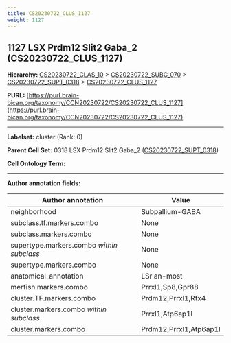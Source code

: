 ```yaml
---
title: CS20230722_CLUS_1127
weight: 1127
---
```

## 1127 LSX Prdm12 Slit2 Gaba_2 (CS20230722_CLUS_1127)
<b>Hierarchy: </b>
[CS20230722_CLAS_10](../CS20230722_CLAS_10) >
[CS20230722_SUBC_070](../CS20230722_SUBC_070) >
[CS20230722_SUPT_0318](../CS20230722_SUPT_0318) >
[CS20230722_CLUS_1127](../CS20230722_CLUS_1127)

**PURL:** [https://purl.brain-bican.org/taxonomy/CCN20230722/CS20230722_CLUS_1127](https://purl.brain-bican.org/taxonomy/CCN20230722/CS20230722_CLUS_1127)

---


**Labelset:** cluster (Rank: 0)

**Parent Cell Set:** 0318 LSX Prdm12 Slit2 Gaba_2 ([CS20230722_SUPT_0318](../CS20230722_SUPT_0318))



**Cell Ontology Term:** 

[MARKER GENES.]: #


---

[TRANSFERRED ANNOTATIONS.]: #


[AUTHOR ANNOTATION FIELDS.]: #


**Author annotation fields:**

| Author annotation | Value |
|-------------------|-------|
|neighborhood|Subpallium-GABA|
|subclass.tf.markers.combo|None|
|subclass.markers.combo|None|
|supertype.markers.combo _within subclass_|None|
|supertype.markers.combo|None|
|anatomical_annotation|LSr an-most|
|merfish.markers.combo|Prrxl1,Sp8,Gpr88|
|cluster.TF.markers.combo|Prdm12,Prrxl1,Rfx4|
|cluster.markers.combo _within subclass_|Prrxl1,Atp6ap1l|
|cluster.markers.combo|Prdm12,Prrxl1,Atp6ap1l|
